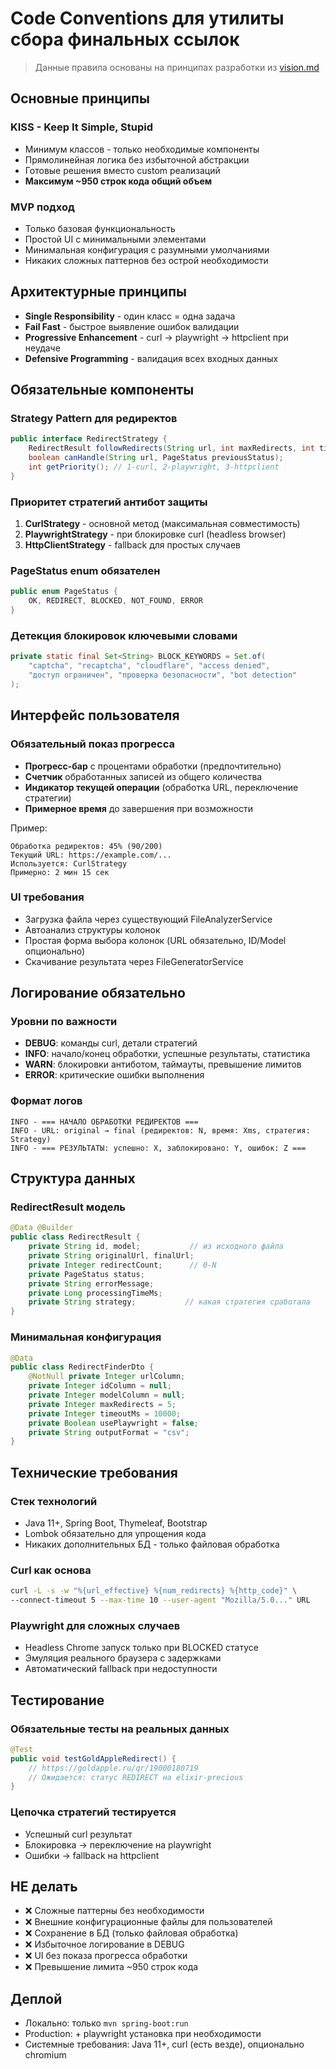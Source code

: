 # Code Conventions для утилиты сбора финальных ссылок

> Данные правила основаны на принципах разработки из [vision.md](./vision.md)

## Основные принципы

### KISS - Keep It Simple, Stupid
- Минимум классов - только необходимые компоненты
- Прямолинейная логика без избыточной абстракции
- Готовые решения вместо custom реализаций
- **Максимум ~950 строк кода общий объем**

### MVP подход
- Только базовая функциональность
- Простой UI с минимальными элементами
- Минимальная конфигурация с разумными умолчаниями
- Никаких сложных паттернов без острой необходимости

## Архитектурные принципы

- **Single Responsibility** - один класс = одна задача
- **Fail Fast** - быстрое выявление ошибок валидации
- **Progressive Enhancement** - curl → playwright → httpclient при неудаче
- **Defensive Programming** - валидация всех входных данных

## Обязательные компоненты

### Strategy Pattern для редиректов
```java
public interface RedirectStrategy {
    RedirectResult followRedirects(String url, int maxRedirects, int timeoutMs);
    boolean canHandle(String url, PageStatus previousStatus);
    int getPriority(); // 1-curl, 2-playwright, 3-httpclient
}
```

### Приоритет стратегий антибот защиты
1. **CurlStrategy** - основной метод (максимальная совместимость)
2. **PlaywrightStrategy** - при блокировке curl (headless browser)
3. **HttpClientStrategy** - fallback для простых случаев

### PageStatus enum обязателен
```java
public enum PageStatus {
    OK, REDIRECT, BLOCKED, NOT_FOUND, ERROR
}
```

### Детекция блокировок ключевыми словами
```java
private static final Set<String> BLOCK_KEYWORDS = Set.of(
    "captcha", "recaptcha", "cloudflare", "access denied", 
    "доступ ограничен", "проверка безопасности", "bot detection"
);
```

## Интерфейс пользователя

### Обязательный показ прогресса
- **Прогресс-бар** с процентами обработки (предпочтительно)
- **Счетчик** обработанных записей из общего количества
- **Индикатор текущей операции** (обработка URL, переключение стратегии)
- **Примерное время** до завершения при возможности

Пример:
```
Обработка редиректов: 45% (90/200)
Текущий URL: https://example.com/...
Используется: CurlStrategy
Примерно: 2 мин 15 сек
```

### UI требования
- Загрузка файла через существующий FileAnalyzerService
- Автоанализ структуры колонок
- Простая форма выбора колонок (URL обязательно, ID/Model опционально)
- Скачивание результата через FileGeneratorService

## Логирование обязательно

### Уровни по важности
- **DEBUG**: команды curl, детали стратегий
- **INFO**: начало/конец обработки, успешные результаты, статистика
- **WARN**: блокировки антиботом, таймауты, превышение лимитов
- **ERROR**: критические ошибки выполнения

### Формат логов
```
INFO - === НАЧАЛО ОБРАБОТКИ РЕДИРЕКТОВ ===
INFO - URL: original → final (редиректов: N, время: Xms, стратегия: Strategy)  
INFO - === РЕЗУЛЬТАТЫ: успешно: X, заблокировано: Y, ошибок: Z ===
```

## Структура данных

### RedirectResult модель
```java
@Data @Builder
public class RedirectResult {
    private String id, model;           // из исходного файла
    private String originalUrl, finalUrl;
    private Integer redirectCount;      // 0-N
    private PageStatus status;
    private String errorMessage;
    private Long processingTimeMs;
    private String strategy;           // какая стратегия сработала
}
```

### Минимальная конфигурация
```java
@Data
public class RedirectFinderDto {
    @NotNull private Integer urlColumn;
    private Integer idColumn = null;
    private Integer modelColumn = null; 
    private Integer maxRedirects = 5;
    private Integer timeoutMs = 10000;
    private Boolean usePlaywright = false;
    private String outputFormat = "csv";
}
```

## Технические требования

### Стек технологий
- Java 11+, Spring Boot, Thymeleaf, Bootstrap
- Lombok обязательно для упрощения кода
- Никаких дополнительных БД - только файловая обработка

### Curl как основа
```bash
curl -L -s -w "%{url_effective} %{num_redirects} %{http_code}" \
--connect-timeout 5 --max-time 10 --user-agent "Mozilla/5.0..." URL
```

### Playwright для сложных случаев
- Headless Chrome запуск только при BLOCKED статусе
- Эмуляция реального браузера с задержками
- Автоматический fallback при недоступности

## Тестирование

### Обязательные тесты на реальных данных
```java
@Test
public void testGoldAppleRedirect() {
    // https://goldapple.ru/qr/19000180719
    // Ожидается: статус REDIRECT на elixir-precious
}
```

### Цепочка стратегий тестируется
- Успешный curl результат  
- Блокировка → переключение на playwright
- Ошибки → fallback на httpclient

## НЕ делать

- ❌ Сложные паттерны без необходимости
- ❌ Внешние конфигурационные файлы для пользователей  
- ❌ Сохранение в БД (только файловая обработка)
- ❌ Избыточное логирование в DEBUG
- ❌ UI без показа прогресса обработки
- ❌ Превышение лимита ~950 строк кода

## Деплой

- Локально: только `mvn spring-boot:run`
- Production: + playwright установка при необходимости
- Системные требования: Java 11+, curl (есть везде), опционально chromium